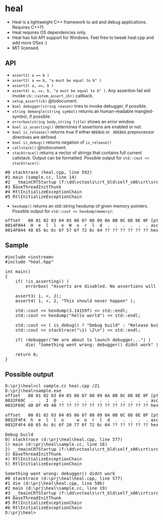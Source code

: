 heal
====

- Heal is a lightweight C++ framework to aid and debug applications. Requires C++11.
- Heal requires OS dependencies only.
- Heal has full API support for Windows. Feel free to tweak heal.cpp and add more OSes :)
- MIT licensed.

API
---

- `assert1( a == b )`
- `assert2( a == b, "a must be equal to b" )`
- `assert3( a, ==, b )`
- `assert4( a, ==, b, "a must be equal to b" )`. Any assertion fail will invoke `cb::custom_assert_cb()` callback.
- `setup_assert(cb)` @todocument.
- `bool debugger(string reason)` tries to invoke debugger, if possible.
- `string demangle(string symbol)` returns an human-readable mangled-symbol, if possible.
- `errorbox(string body,string title)` shows an error window.
- `bool is_asserting()` determines if assertions are enabled or not.
- `bool is_release()` returns true if either `NDEBUG` or `_NDEBUG` preprocessor directives are defined.
- `bool is_debug()` returns negation of `is_release()`
- `callstack()` @todocument.
- `stacktrace()` returns a vector of strings that contains full current callstack. Output can be formatted. Possible output for `std::cout << stacktrace()`:
<pre>
#0 stacktrace (heal.cpp, line 592)
#1 main (sample.cc, line 14)
#2 __tmainCRTStartup (f:\dd\vctools\crt_bld\self_x86\crt\src\crt0.c, line 240)
#3 BaseThreadInitThunk
#4 RtlInitializeExceptionChain
#5 RtlInitializeExceptionChain
</pre>
- `hexdump()` returns an std::string hexdump of given memory pointers. Possible output for `std::cout << hexdump(memory)`:
<pre>
offset   00 01 02 03 04 05 06 07 08 09 0A 0B 0C 0D 0E 0F [ptr=0014F844 sz=10]
0014F844  H  e  l  l  o  W  o  r  l  d  .  .  .  .  .  . asc
0014F844 48 65 6c 6c 6f 57 6f 72 6c 64 ?? ?? ?? ?? ?? ?? hex
</pre>

Sample
------
<pre>
#include &lt;iostream&gt;
#include "heal.hpp"

int main()
{
    if( !is_asserting() )
        errorbox( "Asserts are disabled. No assertions will be perfomed" );

    assert3( 1, &lt;, 2);
    assert4( 1, &lt;, 2, "This should never happen" );

    std::cout &lt;&lt; hexdump(3.14159f) &lt;&lt; std::endl;
    std::cout &lt;&lt; hexdump("hello world") &lt;&lt; std::endl;

    std::cout &lt;&lt; ( is_debug() ? "Debug build" : "Release build" ) &lt;&lt; std::endl;
    std::cout &lt;&lt; stacktrace("\1) \2\n") &lt;&lt; std::endl;

    if( !debugger("We are about to launch debugger...") )
        die( "Something went wrong: debugger() didnt work" );

    return 0;
}
</pre>

Possible output
---------------
<pre>
D:\prj\heal>cl sample.cc heal.cpp /Zi
D:\prj\heal>sample.exe
offset   00 01 02 03 04 05 06 07 08 09 0A 0B 0C 0D 0E 0F [ptr=0032F69C sz=4]
0032F69C  .  .  I  @  .  .  .  .  .  .  .  .  .  .  .  . asc
0032F69C d0 0f 49 40 ?? ?? ?? ?? ?? ?? ?? ?? ?? ?? ?? ?? hex

offset   00 01 02 03 04 05 06 07 08 09 0A 0B 0C 0D 0E 0F [ptr=0032F4F4 sz=11]
0032F4F4  h  e  l  l  o     w  o  r  l  d  .  .  .  .  . asc
0032F4F4 68 65 6c 6c 6f 20 77 6f 72 6c 64 ?? ?? ?? ?? ?? hex

Debug build
0) stacktrace (d:\prj\heal\heal.cpp, line 577)
1) main (d:\prj\heal\sample.cc, line 16)
2) __tmainCRTStartup (f:\dd\vctools\crt_bld\self_x86\crt\src\crt0.c, line 240)
3) BaseThreadInitThunk
4) RtlInitializeExceptionChain
5) RtlInitializeExceptionChain

Something went wrong: debugger() didnt work
#0 stacktrace (d:\prj\heal\heal.cpp, line 577)
#1 die (d:\prj\heal\heal.cpp, line 586)
#2 main (d:\prj\heal\sample.cc, line 19)
#3 __tmainCRTStartup (f:\dd\vctools\crt_bld\self_x86\crt\src\crt0.c, line 240)
#4 BaseThreadInitThunk
#5 RtlInitializeExceptionChain
#6 RtlInitializeExceptionChain
D:\prj\heal>
</pre>
